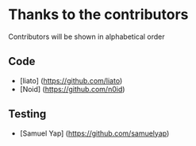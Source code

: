 Thanks to the contributors
==========================

Contributors will be shown in alphabetical order

Code
----
  * [liato] (https://github.com/liato)
  * [Noid] (https://github.com/n0id)

Testing
-------
  * [Samuel Yap] (https://github.com/samuelyap)
